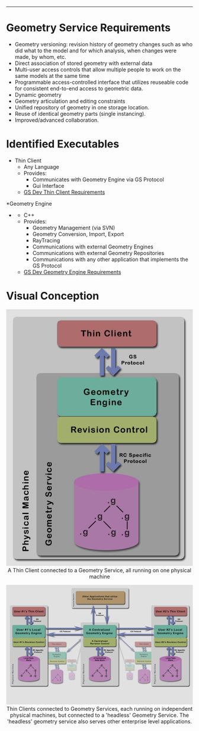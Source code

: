 ------------------------------------------------------------------------

# Geometry Service Requirements

-   Geometry versioning: revision history of geometry changes such as
    who did what to the model and for which analysis, when changes were
    made, by whom, etc.
-   Direct association of stored geometry with external data
-   Multi-user access controls that allow multiple people to work on the
    same models at the same time
-   Programmable access-controlled interface that utilizes reuseable
    code for consistent end-to-end access to geometric data.
-   Dynamic geometry
-   Geometry articulation and editing constraints
-   Unified repository of geometry in one storage location.
-   Reuse of identical geometry parts (single instancing).
-   Improved/advanced collaboration.




# Identified Executables

-   Thin Client
    -   Any Language
    -   Provides:
        -   Communicates with Geometry Engine via GS Protocol
        -   Gui Interface
    -   [GS Dev Thin Client
        Requirements](GS_Dev_Thin_Client_Requirements.md)


\*Geometry Engine

-   -   C++
    -   Provides:
        -   Geometry Management (via SVN)
        -   Geometry Conversion, Import, Export
        -   RayTracing
        -   Communications with external Geometry Engines
        -   Communications with external Geometry Repositories
        -   Communications with any other application that implements
            the GS Protocol
    -   [GS Dev Geometry Engine
        Requirements](GS_Dev_Geometry_Engine_Requirements.md)




# Visual Conception

<center>


![](img/GS_Concept_local.jpg)
A Thin Client connected to a Geometry Service, all running on one
physical machine




![](img/GS_Concept_Multi_med.jpg)
Thin Clients connected to Geometry Services, each running on independent
physical machines, but connected to a 'headless' Geometry Service. The
'headless' geometry service also serves other enterprise level
applications.

</center>









